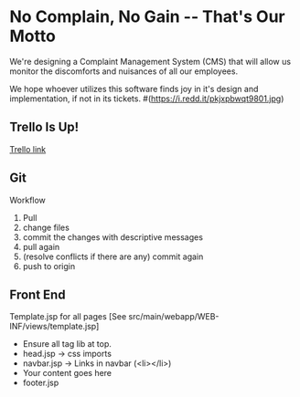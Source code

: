 # No Complain, No Gain -- That's Our Motto
We're designing a Complaint Management System (CMS) that will allow us monitor the discomforts and nuisances of all our employees.

We hope whoever utilizes this software finds joy in it's design and implementation, if not in its tickets.
#(https://i.redd.it/pkjxpbwqt9801.jpg)

## Trello Is Up!
[Trello link](https://trello.com/b/encea361/issuetracker)


## Git
Workflow
1. Pull
2. change files
3. commit the changes with descriptive messages
4. pull again
5. (resolve conflicts if there are any) commit again
6. push to origin

## Front End
Template.jsp for all pages [See src/main/webapp/WEB-INF/views/template.jsp]
- Ensure all tag lib at top.
- head.jsp -> css imports
- navbar.jsp -> Links in navbar (\<li\>\</li\>)
- <body> Your content goes here </body>
- footer.jsp